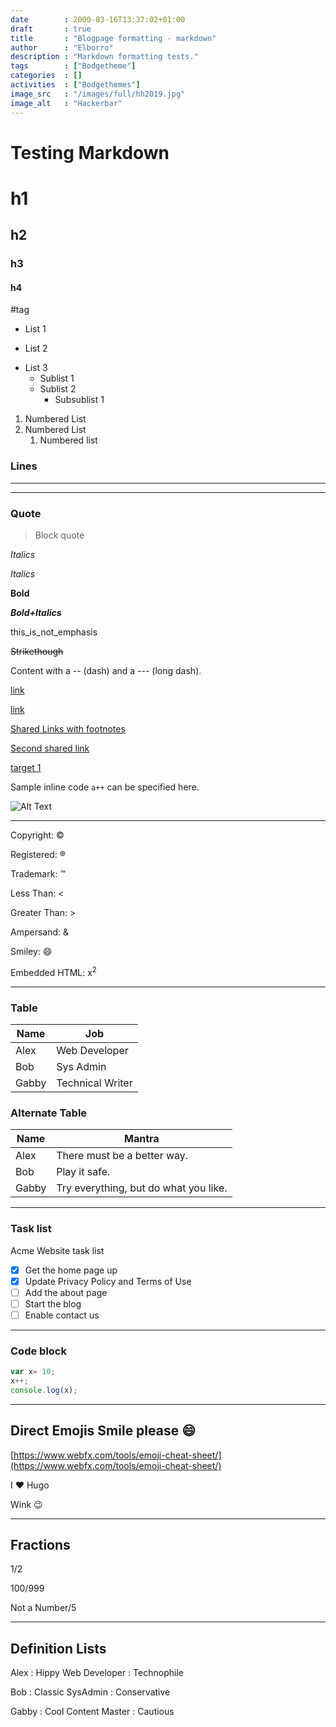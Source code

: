 ```yaml
---
date        : 2000-03-16T13:37:02+01:00
draft       : true
title       : "Blogpage formatting - markdown"
author      : "Elborro"
description : "Markdown formatting tests."
tags        : ["Bodgetheme"]
categories  : []
activities  : ["Bodgethemes"]
image_src   : "/images/full/hh2019.jpg"
image_alt   : "Hackerbar"
---
```


# Testing Markdown

# h1
## h2
### h3
#### h4

#tag

* List 1
+ List 2
- List 3
  - Sublist 1
  + Sublist 2
    + Subsublist 1

1. Numbered List
2. Numbered List
   1. Numbered list

### Lines
----
****

### Quote
> Block quote

*Italics*

_Italics_

__Bold__

___Bold+Italics___

this_is_not_emphasis

~~Strikethough~~

Content with a -- (dash) and a --- (long dash).


[link](http://link/path/to/target)

[link](http://link/path/to/target "TITLE ON LINK")

[Shared Links with footnotes][target 1]

[Second shared link][target 1]

[target 1]

[target 1]: http://footnote.com

Sample inline code `a++` can be specified here.

![Alt Text](/path/to/image "Optional Tooltip")

----

Copyright: &copy;

Registered: &reg;

Trademark: &trade;

Less Than: &lt;

Greater Than: &gt;

Ampersand: &amp;

Smiley: &#x1F604;

Embedded HTML: x<sup>2</sup>

----

### Table

   Name | Job
--------|------
   Alex | Web Developer
    Bob | Sys Admin
  Gabby | Technical Writer

### Alternate Table

|  Name | Mantra |
|  ---  |   ---  |
| Alex  | There must be a better way. |
| Bob   | Play it safe. |
| Gabby | Try everything, but do what you like. |

----

### Task list

Acme Website task list
- [x] Get the home page up
- [x] Update Privacy Policy and Terms of Use
- [ ] Add the about page
- [ ] Start the blog
- [ ] Enable contact us

----

### Code block

```js
var x= 10;
x++;
console.log(x);
```

----

## Direct Emojis Smile please :smile:

[https://www.webfx.com/tools/emoji-cheat-sheet/](https://www.webfx.com/tools/emoji-cheat-sheet/)

I :heart: Hugo

Wink :wink:

----

## Fractions

1/2

100/999

Not a Number/5

----

## Definition Lists

Alex
: Hippy Web Developer
: Technophile

Bob
: Classic SysAdmin
: Conservative

Gabby
: Cool Content Master
: Cautious
